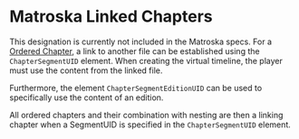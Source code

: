 # Matroska Linked Chapters
This designation is currently not included in the Matroska specs.
For a [Ordered Chapter](OrderedChapters.md), a link to another file can be established using the `ChapterSegmentUID` element. When creating the virtual timeline, the player must use the content from the linked file.

Furthermore, the element `ChapterSegmentEditionUID` can be used to specifically use the content of an edition.

All ordered chapters and their combination with nesting are then a linking chapter when a SegmentUID is specified in the `ChapterSegmentUID` element.